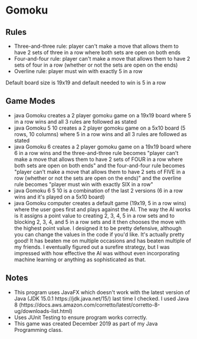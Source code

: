 # Gomoku
<h2> Rules </h2>
<ul> 
  <li>Three-and-three rule: player can't make a move that allows them to have 2 sets of three in a row where both sets are open on both ends </li>
  <li>Four-and-four rule: player can't make a move that allows them to have 2 sets of four in a row (whether or not the sets are open on the ends)</li>
  <li>Overline rule: player must win with exactly 5 in a row</li>
</ul>

Default board size is 19x19 and default needed to win is 5 in a row

<h2> Game Modes </h2>
<ul> 
  <li>java Gomoku creates a 2 player gomoku game on a 19x19 board where 5 in a row wins and all 3 rules are followed as stated</li>
  <li>java Gomoku 5 10 creates a 2 player gomoku game on a 5x10 board (5 rows, 10 columns) where 5 in a row wins and all 3 rules are followed as stated</li>
  <li>java Gomoku 6 creates a 2 player gomoku game on a 19x19 board where 6 in a row wins and the three-and-three rule becomes "player can't make a move that allows them to have 2 sets of FOUR in a row where both sets are open on both ends" and the four-and-four rule becomes "player can't make a move that allows them to have 2 sets of FIVE in a row (whether or not the sets are open on the ends)" and the overline rule becomes "player must win with exactly SIX in a row"</li>
  <li>java Gomoku 6 5 10 is a combination of the last 2 versions (6 in a row wins and it's played on a 5x10 board)</li>
  <li>java Gomoku computer creates a default game (19x19, 5 in a row wins) where the user goes first and plays against the AI. The way the AI works is it assigns a point value to creating 2, 3, 4, 5 in a row sets and to blocking 2, 3, 4, and 5 in a row sets and it then chooses the move with the highest point value. I designed it to be pretty defensive, although you can change the values in the code if you'd like. It's actually pretty good! It has beaten me on multiple occasions and has beaten multiple of my friends. I eventually figured out a surefire strategy, but I was impressed with how effective the AI was without even incorporating machine learning or anything as sophisticated as that. </li>
</ul>

<h2> Notes </h2>
<ul>
  <li>This program uses JavaFX which doesn't work with the latest version of Java (JDK 15.0.1 https://jdk.java.net/15/) last time I checked. I used Java 8 (https://docs.aws.amazon.com/corretto/latest/corretto-8-ug/downloads-list.html)</li>
  <li> Uses JUnit Testing to ensure program works correctly. </li>
  <li> This game was created December 2019 as part of my Java Programming class. </li>
</ul>








